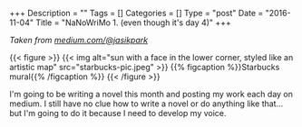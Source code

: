 +++
Description = ""
Tags = []
Categories = []
Type = "post"
Date = "2016-11-04"
Title = "NaNoWriMo 1. (even though it's day 4)"
+++

_Taken from [medium.com/@jasikpark](https://medium.com/@jasikpark)_

{{< figure >}}
{{< img alt="sun with a face in the lower corner, styled like an artistic map" src="starbucks-pic.jpeg" >}}
{{% figcaption %}}Starbucks mural{{% /figcaption %}}
{{< /figure >}}

I'm going to be writing a novel this month and posting my work each day on medium. I still have no clue how to write a novel or do anything like that… but I'm going to do it because I need to develop my voice.

